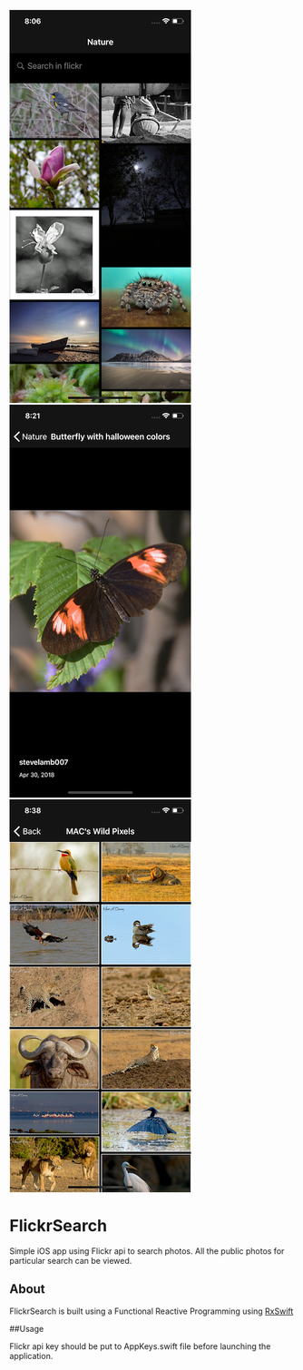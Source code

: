![Screenshot 1](https://github.com/skoirala/FlickrSearch/raw/master/Samples/Sample1.png)
![Screenshot 2](https://github.com/skoirala/FlickrSearch/blob/master/Samples/Sample2.png)
![Screenshot 3](https://github.com/skoirala/FlickrSearch/blob/master/Samples/Sample3.png)



# FlickrSearch

Simple iOS app using Flickr api to search photos.
All the public photos for particular search can be viewed.


## About

FlickrSearch is built using a Functional Reactive Programming using [RxSwift](https://github.com/ReactiveX/RxSwift)

##Usage

Flickr api key should be put to AppKeys.swift file before launching the application. 


